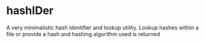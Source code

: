 # hashIDer
A very minimalistic hash identifier and lookup utility.
Lookup hashes within a file or provide a hash and hashing algorithm used is returned
